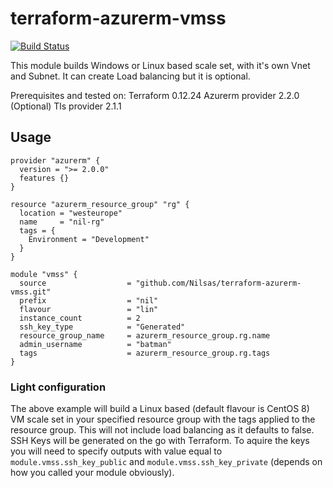 # terraform-azurerm-vmss

[![Build Status](https://dev.azure.com/NilsasFirantas/tf-modules/_apis/build/status/Nilsas.terraform-azurerm-vmss-terratest?branchName=master)](https://dev.azure.com/NilsasFirantas/tf-modules/_build/latest?definitionId=11&branchName=master)

This module builds Windows or Linux based scale set, with it's own Vnet and Subnet. It can create Load balancing but it is optional.

Prerequisites and tested on:
Terraform 0.12.24
Azurerm provider 2.2.0
(Optional) Tls provider 2.1.1

## Usage

```hcl
provider "azurerm" {
  version = ">= 2.0.0"
  features {}
}

resource "azurerm_resource_group" "rg" {
  location = "westeurope"
  name     = "nil-rg"
  tags = {
    Environment = "Development"
  }
}

module "vmss" {
  source                  = "github.com/Nilsas/terraform-azurerm-vmss.git"
  prefix                  = "nil"
  flavour                 = "lin"
  instance_count          = 2
  ssh_key_type            = "Generated"
  resource_group_name     = azurerm_resource_group.rg.name
  admin_username          = "batman"
  tags                    = azurerm_resource_group.rg.tags
}
```

### Light configuration
The above example will build a Linux based (default flavour is CentOS 8) VM scale set in your specified resource group with the tags applied to the resource group.
This will not include load balancing as it defaults to false.
SSH Keys will be generated on the go with Terraform. To aquire the keys you will need to specify outputs with value equal to `module.vmss.ssh_key_public` and `module.vmss.ssh_key_private` (depends on how you called your module obviously).
